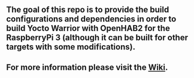 ## The goal of this repo is to provide the build configurations and dependencies in order to build Yocto Warrior with OpenHAB2 for the RaspberryPi 3 (although it can be built for other targets with some modifications).

## For more information please visit the [Wiki](https://github.com/samuel-walsh-red/warrior-openhab/wiki).
